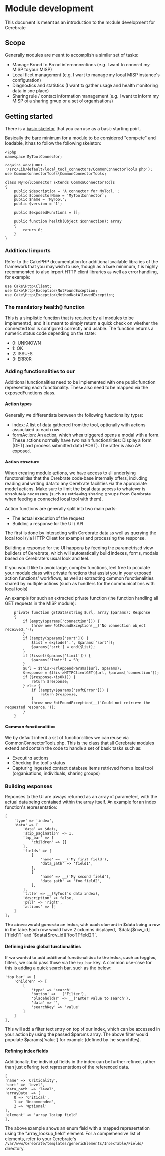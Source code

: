 # Module development

This document is meant as an introduction to the module development for Cerebrate

## Scope

Generally modules are meant to accomplish a similar set of tasks:

- Manage Brood to Brood interconnections (e.g. I want to connect my MISP to your MISP)
- Local fleet management (e.g. I want to manage my local MISP instance's configuration)
- Diagnostics and statistics (I want to gather usage and health monitoring data in one place)
- Sharing rule / contact information management (e.g. I want to inform my MISP of a sharing group or a set of organisations)


## Getting started

There is a [basic skeleton](examples/SkeletonConnector.php) that you can use as a basic starting point.

Basically the bare minimum for a module to be considered "complete" and loadable, it has to follow the following skeleton:

```
<?php
namespace MyToolConnector;

require_once(ROOT . '/src/Lib/default/local_tool_connectors/CommonConnectorTools.php');
use CommonConnectorTools\CommonConnectorTools;

class MyToolConnector extends CommonConnectorTools
{
    public $description = 'A connector for MyTool.';
    public $connectorName = 'MyToolConnector';
    public $name = 'MyTool';
    public $version = '1';

    public $exposedFunctions = [];

    public function health(Object $connection): array
    {
        return 0;
    }
}
```

### Additional imports

Refer to the CakePHP documentation for additional available libraries of the framework that you may wish to use, though as a bare minimum, it is highly recommended to also import HTTP client libraries as well as error handling, for example:

```
use Cake\Http\Client;
use Cake\Http\Exception\NotFoundException;
use Cake\Http\Exception\MethodNotAllowedException;
```

### The mandatory health() function

This is a simplistic function that is required by all modules to be implemented, and it is meant to simply return a quick check on whether the connected tool is configured correctly and usable. The function returns a numeric status code depending on the state:

- 0: UNKNOWN
- 1: OK
- 2: ISSUES
- 3: ERROR

### Adding functionalities to our 

Additional functionalities need to be implemented with one public function representing each functionality. These also need to be mapped via the exposedFunctions class.

#### Action types

Generally we differentiate between the following functionality types:

- index: A list of data gathered from the tool, optionally with actions associated to each row
- formAction: An action, which when triggered opens a modal with a form. These actions normally have two main functionalities: Display a form (GET) and process submitted data (POST). The latter is also API exposed.


#### Action structure

When creating module actions, we have access to all underlying functonalities that the Cerebrate code-base internally offers, including reading and writing data to any Cerebrate facilities via the appropriate model actions. Make sure to limit the local data access to whatever is absolutely necessary (such as retrieving sharing groups from Cerebrate when feeding a connected local tool with them).

Action functions are generally split into two main parts:

- The actual execution of the request
- Building a response for the UI / API

The first is done by interacting with Cerebrate data as well as querying the local tool (via HTTP Client for example) and processing the response.

Building a response for the UI happens by feeding the parametrised view builders of Cerebrate, which will automatically build indexes, forms, modals based on Cerebrate's usual look and feel.

If you would like to avoid large, complex functions, feel free to populate your module class with private functions that assist you in your exposed action functions' workflows, as well as extracting common functionalities shared by multiple actions (such as handlers for the communications with local tools).

An example for such an extracted private function (the function handling all GET requests in the MISP module):

```
    private function getData(string $url, array $params): Response
    {
        if (empty($params['connection'])) {
            throw new NotFoundException(__('No connection object received.'));
        }
        if (!empty($params['sort'])) {
            $list = explode('.', $params['sort']);
            $params['sort'] = end($list);
        }
        if (!isset($params['limit'])) {
            $params['limit'] = 50;
        }
        $url = $this->urlAppendParams($url, $params);
        $response = $this->HTTPClientGET($url, $params['connection']);
        if ($response->isOk()) {
            return $response;
        } else {
            if (!empty($params['softError'])) {
                return $response;
            }
            throw new NotFoundException(__('Could not retrieve the requested resource.'));
        }
    }
```

#### Common functionalities

We by default inherit a set of functionalities we can reuse via CommonConnectorTools.php. This is the class that all Cerebrate modules extend and contain the code to handle a set of basic tasks such as:

- Executing actions
- Checking the tool's status
- Capturing ingested contact database items retrieved from a local tool (organisations, individuals, sharing groups)

### Building responses

Reponses to the UI are always returned as an array of parameters, with the actual data being contained within the array itself. An example for an index function's representation:


```
[
    'type' => 'index',
    'data' => [
        'data' => $data,
        'skip_pagination' => 1,
        'top_bar' => [
            'children' => []
        ],
        'fields' => [
            [
                'name' => __('My first field'),
                'data_path' => 'field1',
            ],
            [
                'name' => __('My second field'),
                'data_path' => 'foo.field2',
            ],
        ],
        'title' => __(MyTool's data index),
        'description' => false,
        'pull' => 'right',
        'actions' => []
    ]
];
```

The above would generate an index, with each element in $data being a row in the tabe. Each row would have 2 columns displayed, `$data[$row_id]['field1']` and `$data[$row_id]['foo']['field2']`.

#### Defining index global functionalities

If we wanted to add additional functionalities to the index, such as toggles, filters, we could pass those via the `top_bar` key. A common use-case for this is adding a quick search bar, such as the below:

```
'top_bar' => [
    'children' => [
        [
            'type' => 'search',
            'button' => __('Filter'),
            'placeholder' => __('Enter value to search'),
            'data' => '',
            'searchKey' => 'value'
        ]
    ]
],
```

This will add a filter text entry on top of our index, which can be accessed in your action by using the passed $params array. The above filter would populate $params['value'] for example (defined by the searchKey).

#### Refining index fields

Additionally, the individual fields in the index can be further refined, rather than just offering text representations of the referenced data.

```
[
'name' => 'Criticality',
'sort' => 'level',
'data_path' => 'level',
'arrayData' => [
    0 => 'Critical',
    1 => 'Recommended',
    2 => 'Optional'
],
'element' => 'array_lookup_field'
],
```

The above example shows an enum field with a mapped representation using the "array\_lookup\_field" element. For a comprehensive list of elements, refer to your Cerebrate's `/var/www/Cerebrate/templates/genericElements/IndexTable/Fields/` directory.
